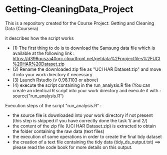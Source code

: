 # Getting-CleaningData_Project
This is a repository created for the Course Project: Getting and Cleaning Data (Coursera)

it describes how the script works

* (1) The first thing to do is to download the Samsung data file which is available at the following link : https://d396qusza40orc.cloudfront.net/getdata%2Fprojectfiles%2FUCI%20HAR%20Dataset.zip
* (2) Rename the downloaded zip file as "UCI HAR Dataset.zip" and move it into your work directory if necessary
* (3) Launch Rstudio (v 0.98.1103 or above)
* (4) execute the script containing in the run_analysis.R file (You can create an identical R script into your work directory and execute it with : source("run_analysis.R")

Execution steps of the script "run_analysis.R" :
- the source file is downloaded into your work directory if not present (this step is skipped if you have correctly done the task 1/ and 2/)
- the content of the zip file (UCI HAR Dataset.zip) is extracted to obtain the folder containing the raw data (text files)
- the execution of some operations in order to create the final tidy dataset
- the creation of a text file containing the tidy data (tidy_ds_output.txt) ==> please read the code book for more details on this output.

